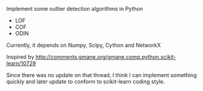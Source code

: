 Implement some outlier detection algorithms in Python
* LOF
* COF
* ODIN

Currently, it depends on Numpy, Scipy, Cython and NetworkX

Inspired by http://comments.gmane.org/gmane.comp.python.scikit-learn/10729

Since there was no update on that thread, I think I can implement 
something quickly and later update to conform to scikit-learn coding style.
